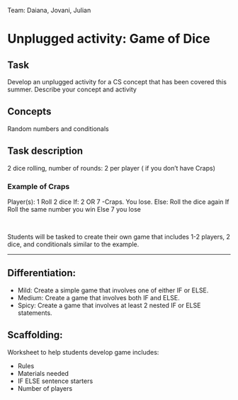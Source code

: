 Team: Daiana, Jovani, Julian

# Unplugged activity: Game of Dice

## Task
Develop an unplugged activity for a CS concept that has been covered this summer. Describe your concept and activity 

## Concepts
Random numbers and conditionals

## Task description
2 dice rolling, number of rounds: 2 per player ( if you don’t have Craps)

### Example of Craps
Player(s): 1
Roll 2 dice
  If:
    2 OR 7 -Craps. You lose.
      Else:
        Roll the dice again
          If
            Roll the same number  you win
              Else 
                7 you lose 

<br>

Students will be tasked to create their own game that includes 1-2 players, 2 dice, and conditionals similar to the example.

---

## Differentiation:
* Mild: Create a simple game that involves one of either IF or ELSE.
* Medium: Create a game that involves both IF and ELSE.
* Spicy: Create a game that involves at least 2 nested IF or ELSE statements.

## Scaffolding:
Worksheet to help students develop game includes:
* Rules
* Materials needed
* IF ELSE sentence starters
* Number of players